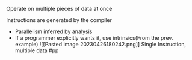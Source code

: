 Operate on multiple pieces of data at once

Instructions are generated by the compiler
- Parallelism inferred by analysis
- If a programmer explicitly wants it, use intrinsics(From the prev. example)
![[Pasted image 20230426180242.png]]
Single Instruction, multiple data
#pp 

